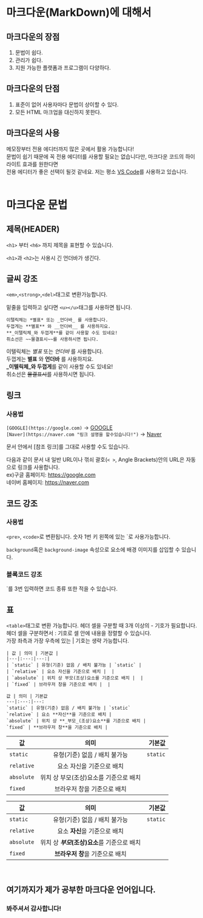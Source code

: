 # 마크다운(MarkDown)에 대해서
## 마크다운의 장점
1. 문법이 쉽다.  
2. 관리가 쉽다.  
3. 지원 가능한 플랫폼과 프로그램이 다양하다.  

## 마크다운의 단점
1. 표준이 없어 사용자마다 문법이 상이할 수 있다.
2. 모든 HTML 마크업을 대신하지 못한다.

## 마크다운의 사용
메모장부터 전용 에디터까지 많은 곳에서 활용 가능합니다!  
문법이 쉽기 때문에 꼭 전용 에디터를 사용할 필요는 없습니다만, 마크다운 코드의 하이라이트 효과를 원한다면  
전용 에디터가 좋은 선택이 될것 같네요.
저는 평소 [VS Code](https://code.visualstudio.com/)를 사용하고 있습니다.
<br>
<br>

# 마크다운 문법


## 제목(HEADER)
`<h1>` 부터 `<h6>` 까지 제목을 표현할 수 있습니다.

`<h1>`과 `<h2>`는 사용시 긴 언더바가 생긴다.

## 글씨 강조
`<em>`,`<strong>`,`<del>`태그로 변환가능합니다.

밑줄을 입력하고 싶다면 `<u></u>`태그를 사용하면 됩니다.
```
이텔릭체는 *별표* 또는 _언더바_ 를 사용합니다.  
두껍게는 **별표** 와 __언더바__ 를 사용하지요.  
**_이텔릭체_와 두껍게**를 같이 사용할 수도 있네요!  
취소선은 ~~물결표시~~를 사용하시면 됩니다. 
```  

이텔릭체는 *별표* 또는 _언더바_ 를 사용합니다.  
두껍게는 **별표** 와 __언더바__ 를 사용하지요.  
**_이텔릭체_와 두껍게**를 같이 사용할 수도 있네요!  
취소선은 ~~물결표시~~를 사용하시면 됩니다.  

## 링크
### 사용법
```[GOOGLE](https://google.com)``` -> [GOOGLE](https://google.com)  
```[Naver](https://naver.com "링크 설명을 할수있습니다!")``` -> [Naver](https://naver.com "링크 설명을 할수있습니다!")

문서 안에서 [참조 링크]를 그대로 사용할 수도 있습니다.

다음과 같이 문서 내 일반 URL이나 꺾쇠 괄호(`< >`, Angle Brackets)안의 URL은 자동으로 링크를 사용합니다.  
ex)구글 홈페이지: https://google.com  
   네이버 홈페이지: <https://naver.com>

## 코드 강조
### 사용법
`<pre>`, `<code>`로 변환됩니다.
숫자 1번 키 왼쪽에 있는 `로 사용가능합니다.

`background`혹은 `background-image` 속성으로 요소에 배경 이미지를 삽입할 수 있습니다.

### 블록코드 강조
`를 3번 입력하면 코드 종류 또한 적을 수 있습니다.

## 표
`<table>`태그로 변환 가능합니다.
헤더 셀을 구분할 때 3개 이상의 - 기호가 필요합니다.  
헤더 셀을 구분하면서 : 기호로 셀 안에 내용을 정렬할 수 있습니다.  
가장 좌측과 가장 우측에 있는 | 기호는 생략 가능합니다.  
```
| 값 | 의미 | 기본값 |
|---|:---:|---:|
| `static` | 유형(기준) 없음 / 배치 불가능 | `static` |
| `relative` | 요소 자신을 기준으로 배치 |  |
| `absolute` | 위치 상 부모(조상)요소를 기준으로 배치 |  |
| `fixed` | 브라우저 창을 기준으로 배치 |  |

값 | 의미 | 기본값
---|:---:|---:
`static` | 유형(기준) 없음 / 배치 불가능 | `static`
`relative` | 요소 **자신**을 기준으로 배치 |
`absolute` | 위치 상 **_부모_(조상)요소**를 기준으로 배치 |
`fixed` | **브라우저 창**을 기준으로 배치 |
```
| 값 | 의미 | 기본값 |
|---|:---:|---:|
| `static` | 유형(기준) 없음 / 배치 불가능 | `static` |
| `relative` | 요소 자신을 기준으로 배치 |  |
| `absolute` | 위치 상 부모(조상)요소를 기준으로 배치 |  |
| `fixed` | 브라우저 창을 기준으로 배치 |  |

값 | 의미 | 기본값
---|:---:|---:
`static` | 유형(기준) 없음 / 배치 불가능 | `static`
`relative` | 요소 **자신**을 기준으로 배치 |
`absolute` | 위치 상 **_부모_(조상)요소**를 기준으로 배치 |
`fixed` | **브라우저 창**을 기준으로 배치 |
<br>

## 여기까지가 제가 공부한 마크다운 언어입니다.
### 봐주셔서 감사합니다!
